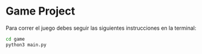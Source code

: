 # Game Project

Para correr el juego debes seguir las siguientes instrucciones en la terminal:

``` sh
cd game
python3 main.py
``` 

